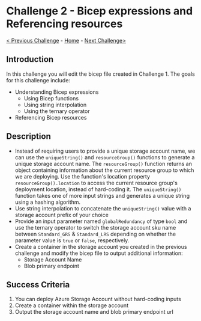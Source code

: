 # Challenge 2 - Bicep expressions and Referencing resources

[< Previous Challenge](./Bicep-Challenge-01.md) - [Home](../README.md) - [Next Challenge>](./Bicep-Challenge-03.md)

## Introduction

In this challenge you will edit the bicep file created in Challenge 1. The goals for this challenge include:
+ Understanding Bicep expressions
    + Using Bicep functions
    + Using string interpolation
    + Using the ternary operator
+ Referencing Bicep resources

## Description

+ Instead of requiring users to provide a unique storage account name, we can use the `uniqueString()` and `resourceGroup()` functions to generate a unique storage account name. The `resourceGroup()` function returns an object containing information about the current resource group to which we are deploying.  Use the function's location property `resourceGroup().location` to access the current resource group's deployment location, instead of hard-coding it. The `uniqueString()` function takes one of more input strings  and generates a unique string using a hashing algorithm.
+ Use string interpolation to concatenate the `uniqueString()` value with a storage account prefix of your choice
+ Provide an input parameter named `globalRedundancy` of type `bool`  and use the ternary operator to switch the storage account sku name between `Standard_GRS` & `Standard_LRS` depending on whether the parameter value is `true` or `false`, respectively.
+ Create a container in the storage account you created in the previous challenge and modify the bicep file to output additional information:
    + Storage Account Name
    + Blob primary endpoint

## Success Criteria

1. You can deploy Azure Storage Account without hard-coding inputs
1. Create a container within the storage account
1. Output the storage account name and blob primary endpoint url

